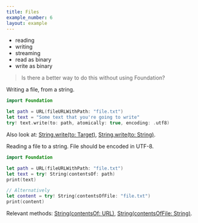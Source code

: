 ```yaml
---
title: Files
example_number: 6
layout: example
---
```


- reading
- writing
- streaming
- read as binary
- write as binary

> Is there a better way to do this without using Foundation?

Writing a file, from a string.

```swift
import Foundation

let path = URL(fileURLWithPath: "file.txt")
let text = "Some text that you're going to write"
try! text.write(to: path, atomically: true, encoding: .utf8)
```

Also look at: [String.write(to: Target)](https://developer.apple.com/documentation/swift/string/1641490-write), [String.write(to: String)](https://developer.apple.com/documentation/swift/string/1538840-write).

Reading a file to a string. File should be encoded in UTF-8.

```swift
import Foundation

let path = URL(fileURLWithPath: "file.txt")
let text = try! String(contentsOf: path)
print(text)

// Alternatively
let content = try! String(contentsOfFile: "file.txt")
print(content)
```

Relevant methods: [String(contentsOf: URL)](https://developer.apple.com/documentation/swift/string/1779753-init), [String(contentsOfFile: String)](https://developer.apple.com/documentation/swift/string/1780193-init).